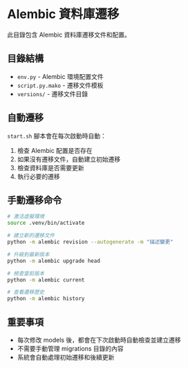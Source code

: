 # Alembic 資料庫遷移

此目錄包含 Alembic 資料庫遷移文件和配置。

## 目錄結構

- `env.py` - Alembic 環境配置文件
- `script.py.mako` - 遷移文件模板
- `versions/` - 遷移文件目錄

## 自動遷移

`start.sh` 腳本會在每次啟動時自動：

1. 檢查 Alembic 配置是否存在
2. 如果沒有遷移文件，自動建立初始遷移
3. 檢查資料庫是否需要更新
4. 執行必要的遷移

## 手動遷移命令

```bash
# 激活虛擬環境
source .venv/bin/activate

# 建立新的遷移文件
python -m alembic revision --autogenerate -m "描述變更"

# 升級到最新版本
python -m alembic upgrade head

# 檢查當前版本
python -m alembic current

# 查看遷移歷史
python -m alembic history
```

## 重要事項

- 每次修改 models 後，都會在下次啟動時自動檢查並建立遷移
- 不需要手動管理 migrations 目錄的內容
- 系統會自動處理初始遷移和後續更新 